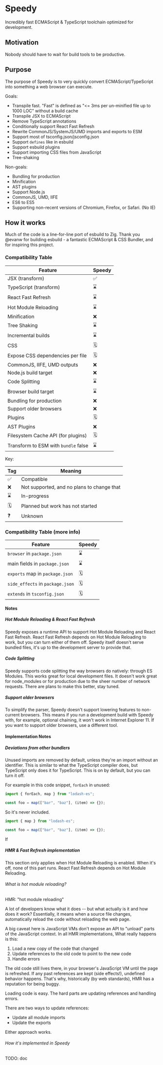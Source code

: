 # Speedy

Incredibly fast ECMAScript & TypeScript toolchain optimized for development.

## Motivation

Nobody should have to wait for build tools to be productive.

## Purpose

The purpose of Speedy is to very quickly convert ECMAScript/TypeScript into something a web browser can execute.

Goals:

- Transpile fast. "Fast" is defined as "<= 3ms per un-minified file up to 1000 LOC" without a build cache
- Transpile JSX to ECMAScript
- Remove TypeScript annotations
- Conditionally support React Fast Refresh
- Rewrite CommonJS/SystemJS/UMD imports and exports to ESM
- Support most of tsconfig.json/jsconfig.json
- Support `defines` like in esbuild
- Support esbuild plugins
- Support importing CSS files from JavaScript
- Tree-shaking

Non-goals:

- Bundling for production
- Minification
- AST plugins
- Support Node.js
- CommonJS, UMD, IIFE
- ES6 to ES5
- Supporting non-recent versions of Chromium, Firefox, or Safari. (No IE)

## How it works

Much of the code is a line-for-line port of esbuild to Zig. Thank you @evanw for building esbuild - a fantastic ECMAScript & CSS Bundler, and for inspiring this project.

### Compatibility Table

| Feature                              | Speedy |
| ------------------------------------ | ------ |
| JSX (transform)                      | ✅     |
| TypeScript (transform)               | ⌛     |
| React Fast Refresh                   | ⌛     |
| Hot Module Reloading                 | ⌛     |
| Minification                         | ❌     |
| Tree Shaking                         | ⌛     |
| Incremental builds                   | ⌛     |
| CSS                                  | 🗓️     |
| Expose CSS dependencies per file     | 🗓️     |
| CommonJS, IIFE, UMD outputs          | ❌     |
| Node.js build target                 | ❌     |
| Code Splitting                       | ⌛     |
| Browser build target                 | ⌛     |
| Bundling for production              | ❌     |
| Support older browsers               | ❌     |
| Plugins                              | 🗓️     |
| AST Plugins                          | ❌     |
| Filesystem Cache API (for plugins)   | 🗓️     |
| Transform to ESM with `bundle` false | ⌛     |

Key:

| Tag | Meaning                                    |
| --- | ------------------------------------------ |
| ✅  | Compatible                                 |
| ❌  | Not supported, and no plans to change that |
| ⌛  | In-progress                                |
| 🗓️  | Planned but work has not started           |
| ❓  | Unknown                                    |

### Compatibility Table (more info)

| Feature                          | Speedy |
| -------------------------------- | ------ |
| `browser` in `package.json`      | ⌛     |
| main fields in `package.json`    | ⌛     |
| `exports` map in `package.json`  | 🗓️     |
| `side_effects` in `package.json` | 🗓️     |
| `extends` in `tsconfig.json`     | 🗓️     |

#### Notes

##### Hot Module Reloading & React Fast Refresh

Speedy exposes a runtime API to support Hot Module Reloading and React Fast Refresh. React Fast Refresh depends on Hot Module Reloading to work, but you can turn either of them off. Speedy itself doesn't serve bundled files, it's up to the development server to provide that.

##### Code Splitting

Speedy supports code splitting the way browsers do natively: through ES Modules. This works great for local development files. It doesn't work great for node_modules or for production due to the sheer number of network requests. There are plans to make this better, stay tuned.

##### Support older browsers

To simplify the parser, Speedy doesn't support lowering features to non-current browsers. This means if you run a development build with Speedy with, for example, optional chaining, it won't work in Internet Explorer 11. If you want to support older browsers, use a different tool.

#### Implementation Notes

##### Deviations from other bundlers

Unused imports are removed by default, unless they're an import without an identifier. This is similar to what the TypeScript compiler does, but TypeScript only does it for TypeScript. This is on by default, but you can turn it off.

For example in this code snippet, `forEach` in unused:

```ts
import { forEach, map } from "lodash-es";

const foo = map(["bar", "baz"], (item) => {});
```

So it's never included.

```ts
import { map } from "lodash-es";

const foo = map(["bar", "baz"], (item) => {});
```

If

##### HMR & Fast Refresh implementation

This section only applies when Hot Module Reloading is enabled. When it's off, none of this part runs. React Fast Refresh depends on Hot Module Reloading.

###### What is hot module reloading?

HMR: "hot module reloading"

A lot of developers know what it does -- but what actually is it and how does it work? Essentially, it means when a source file changes, automatically reload the code without reloading the web page.

A big caveat here is JavaScript VMs don't expose an API to "unload" parts of the JavaScript context. In all HMR implementations, What really happens is this:

1. Load a new copy of the code that changed
2. Update references to the old code to point to the new code
3. Handle errors

The old code still lives there, in your browser's JavaScript VM until the page is refreshed. If any past references are kept (side effects!), undefined behavior happens. That's why, historically (by web standards), HMR has a reputation for being buggy.

Loading code is easy. The hard parts are updating references and handling errors.

There are two ways to update references:

- Update all module imports
- Update the exports

Either approach works.

###### How it's implemented in Speedy

TODO: doc
